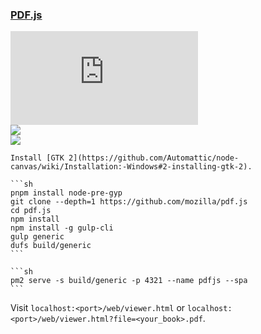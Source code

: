 ### [PDF.js](https://github.com/mozilla/pdf.js)

![](https://img.shields.io/github/license/mozilla/pdf.js)<br />
[![](https://img.shields.io/github/last-commit/scillidan/pdf.js/main?label=last%20commit%20(fork))](https://github.com/scillidan/pdf.js)<br />
![](https://img.shields.io/badge/GitHub%20Pages-121013?logo=github&logoColor=white)

````{tab} From source [^1]
Install [GTK 2](https://github.com/Automattic/node-canvas/wiki/Installation:-Windows#2-installing-gtk-2).

```sh
pnpm install node-pre-gyp
git clone --depth=1 https://github.com/mozilla/pdf.js
cd pdf.js
npm install
npm install -g gulp-cli
gulp generic
dufs build/generic
```
````

````{tab} 
```sh
pm2 serve -s build/generic -p 4321 --name pdfjs --spa
```
````

Visit `localhost:<port>/web/viewer.html` or `localhost:<port>/web/viewer.html?file=<your_book>.pdf`.

[^1]: [Error on npm install](https://github.com/mozilla/pdf.js/issues/15112).